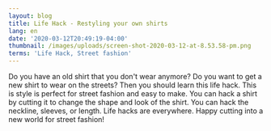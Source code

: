 ```yaml
---
layout: blog
title: Life Hack - Restyling your own shirts
lang: en
date: '2020-03-12T20:49:19-04:00'
thumbnail: /images/uploads/screen-shot-2020-03-12-at-8.53.58-pm.png
terms: 'Life Hack, Street fashion'
---
```

Do you have an old shirt that you don't wear anymore? Do you want to get a new shirt to wear on the streets? Then you should learn this life hack. This is style is perfect for street fashion and easy to make. You can hack a shirt by cutting it to change the shape and look of the shirt. You can hack the neckline, sleeves, or length. Life hacks are everywhere. Happy cutting into a new world for street fashion!
